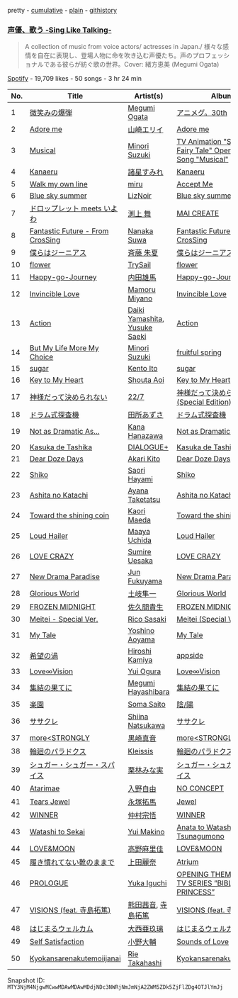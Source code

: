 pretty - [cumulative](/playlists/cumulative/37i9dQZF1DXc7RvXTzD4rW.md) - [plain](/playlists/plain/37i9dQZF1DXc7RvXTzD4rW) - [githistory](https://github.githistory.xyz/mackorone/spotify-playlist-archive/blob/main/playlists/plain/37i9dQZF1DXc7RvXTzD4rW)

### [声優、歌う \-Sing Like Talking\-](https://open.spotify.com/playlist/37i9dQZF1DXc7RvXTzD4rW)

> A collection of music from voice actors/ actresses in Japan./ 様々な感情を自在に表現し、登場人物に命を吹き込む声優たち。声のプロフェッショナルである彼らが紡ぐ歌の世界。Cover: 緒方恵美 \(Megumi Ogata\)

[Spotify](https://open.spotify.com/user/spotify) - 19,709 likes - 50 songs - 3 hr 24 min

| No. | Title | Artist(s) | Album | Length |
|---|---|---|---|---|
| 1 | [微笑みの爆弾](https://open.spotify.com/track/3qVIrEtbjR60lXASn4dyOM) | [Megumi Ogata](https://open.spotify.com/artist/2j8sQGmlCNu84Hm1KzmUMH) | [アニメグ。30th](https://open.spotify.com/album/0AOR7lfA2ulA6pjLAVmohs) | 4:08 |
| 2 | [Adore me](https://open.spotify.com/track/7BZOrVN1JyV5uNbQicYHK6) | [山崎エリイ](https://open.spotify.com/artist/5YaIAeyoNO71sWHtzxyX3e) | [Adore me](https://open.spotify.com/album/2hWqJDQNpjwUgJaIAPoJbn) | 3:51 |
| 3 | [Musical](https://open.spotify.com/track/5nkNdlVIIs9Agg4nzZSuwR) | [Minori Suzuki](https://open.spotify.com/artist/3Ath9xfI4WBdrZPFQ4VX9A) | [TV Animation "Sugar Apple Fairy Tale" Opening Theme Song "Musical"](https://open.spotify.com/album/5jpCso9ad465aE5oXKYg3s) | 4:26 |
| 4 | [Kanaeru](https://open.spotify.com/track/3v2ukwtudAPcAbK3aH3lcO) | [諸星すみれ](https://open.spotify.com/artist/5Z7neAQq0zjjW8UX383psP) | [Kanaeru](https://open.spotify.com/album/5NToVrhF1pEWvV3BU3W1Yn) | 3:55 |
| 5 | [Walk my own line](https://open.spotify.com/track/39DTwVwjK8VbYiMmvITpq8) | [miru](https://open.spotify.com/artist/2kwk4UlOqGO3R6Jw2Gy89A) | [Accept Me](https://open.spotify.com/album/01mwZNYSgocU74KTUP6ggB) | 4:17 |
| 6 | [Blue sky summer](https://open.spotify.com/track/6nLJ5Klq7CopWGPwSSIwlM) | [LizNoir](https://open.spotify.com/artist/31zCA3lKnObwtGBbDNnNAt) | [Blue sky summer](https://open.spotify.com/album/2C0beHgSym70jHddwmAdIW) | 4:11 |
| 7 | [ドロップレット meets いよわ](https://open.spotify.com/track/2OjXVTkhLlWFX0crP4rv9m) | [渕上 舞](https://open.spotify.com/artist/2FS1GkRyHcBhVGfo40uZQE) | [MAI CREATE](https://open.spotify.com/album/7mUcmA9APA1846FlUU2Saz) | 2:56 |
| 8 | [Fantastic Future \- From CrosSing](https://open.spotify.com/track/6KiiBKRjWspZhQqdX1Oavb) | [Nanaka Suwa](https://open.spotify.com/artist/2Rpn2JNSFaoyhgEj3H9dVO) | [Fantastic Future \- From CrosSing](https://open.spotify.com/album/33aLRnXBdJJ80iVk3bPDv5) | 4:15 |
| 9 | [僕らはジーニアス](https://open.spotify.com/track/0AQ3THxWg1FlDZkVZqXrzn) | [斉藤 朱夏](https://open.spotify.com/artist/19ojIp8CiO4yOQlvzVJEGS) | [僕らはジーニアス](https://open.spotify.com/album/2UdDEwy5BGWdCkZb1WLwwk) | 3:40 |
| 10 | [flower](https://open.spotify.com/track/7F2ElpBUHRNJdVsPGFUfer) | [TrySail](https://open.spotify.com/artist/3YmAt9U9INQwxAwfgMVfKD) | [flower](https://open.spotify.com/album/36HyrkBpXHLFLWUkErDT1L) | 3:30 |
| 11 | [Happy\-go\-Journey](https://open.spotify.com/track/6JcmTPEHDLvwToGpeAukA2) | [内田雄馬](https://open.spotify.com/artist/4VJIq1t9RJ8WBYGr2P1FwF) | [Happy\-go\-Journey](https://open.spotify.com/album/35AHPNHsfU1eezJfDJfWrN) | 3:37 |
| 12 | [Invincible Love](https://open.spotify.com/track/0AGbLFnswjmsuNCl8Uqb3m) | [Mamoru Miyano](https://open.spotify.com/artist/1iR65pQAV4ssTTf9JRNr9X) | [Invincible Love](https://open.spotify.com/album/2MdBFOCJlHfVVdERAGFY4W) | 3:54 |
| 13 | [Action](https://open.spotify.com/track/0iQUmjHgNQJSgaXSfI38Ty) | [Daiki Yamashita](https://open.spotify.com/artist/2DkVexkT4h6ScFo5sp96py), [Yusuke Saeki](https://open.spotify.com/artist/3ChXwHZFR7YqeuKi6OOA2m) | [Action](https://open.spotify.com/album/5BF4yE3mmMcdiwoJAr8Scb) | 3:39 |
| 14 | [But My Life More My Choice](https://open.spotify.com/track/1Jo233eMpitC6mjiWOjf6t) | [Minori Suzuki](https://open.spotify.com/artist/3Ath9xfI4WBdrZPFQ4VX9A) | [fruitful spring](https://open.spotify.com/album/4pXEaekMG4wN2fVw5Sr3l2) | 4:38 |
| 15 | [sugar](https://open.spotify.com/track/2675zqM1O6irmmtUWamczG) | [Kento Ito](https://open.spotify.com/artist/07VroOJ1SGvFrdu69YwEdd) | [sugar](https://open.spotify.com/album/2ZE4s8OFq6hrU2rBgn9nxs) | 3:58 |
| 16 | [Key to My Heart](https://open.spotify.com/track/1NmvymljWwjFk64R6N24So) | [Shouta Aoi](https://open.spotify.com/artist/4Kg3vBPMPfnYrnZo2A4czS) | [Key to My Heart](https://open.spotify.com/album/63H4TPHDzaIKYtcIGxTDzM) | 3:50 |
| 17 | [神様だって決められない](https://open.spotify.com/track/1X1ifUFJiBuK9r6VfqzoVd) | [22/7](https://open.spotify.com/artist/7tn9UjhRgGnDjOWOXuzIgZ) | [神様だって決められない \(Special Edition\)](https://open.spotify.com/album/3MTBwqAJsTMUGmH23PtEyB) | 4:52 |
| 18 | [ドラム式探査機](https://open.spotify.com/track/2qW7HHuuwlahgLsZcSpKca) | [田所あずさ](https://open.spotify.com/artist/6QA62pTldn4AF8DeKsKW0h) | [ドラム式探査機](https://open.spotify.com/album/1hmjufGe7sXt8LfQifBJZs) | 3:52 |
| 19 | [Not as Dramatic As...](https://open.spotify.com/track/2GW9aPk5YhY247H8G5UV45) | [Kana Hanazawa](https://open.spotify.com/artist/44u07DJH5eTBDjhZ7LpMO0) | [Not as Dramatic As...](https://open.spotify.com/album/2Om7Uwqh3tLBAu2iSKdZkR) | 4:22 |
| 20 | [Kasuka de Tashika](https://open.spotify.com/track/6Bx2R4IgTs5BUoFblQGSE7) | [DIALOGUE+](https://open.spotify.com/artist/2edEpSuGIPWwl7QJF3hXM0) | [Kasuka de Tashika](https://open.spotify.com/album/3KAKSIP686ycCtJEVLdTGs) | 4:26 |
| 21 | [Dear Doze Days](https://open.spotify.com/track/5yBKXF9lRmyispie9cWrrB) | [Akari Kito](https://open.spotify.com/artist/5PFOljHpjdOGpyP34FGr8S) | [Dear Doze Days](https://open.spotify.com/album/674QP8fOfl3LYuwsMHlmtr) | 4:21 |
| 22 | [Shiko](https://open.spotify.com/track/7oerru3Cs2zeC0QhzNvNkM) | [Saori Hayami](https://open.spotify.com/artist/32UDgij5Tm7EtyRRCC1JTN) | [Shiko](https://open.spotify.com/album/2jXcc6MdtXQYetzqkllveN) | 4:01 |
| 23 | [Ashita no Katachi](https://open.spotify.com/track/09pGnc78yB3BXMVfz6kt4J) | [Ayana Taketatsu](https://open.spotify.com/artist/34UBKoTrfN5mZ0qzJtsZSS) | [Ashita no Katachi](https://open.spotify.com/album/145dJ4C6P0UOSzRO6PUCz6) | 4:33 |
| 24 | [Toward the shining coin](https://open.spotify.com/track/1VIaJmFwKP4ds1lmrEjXdh) | [Kaori Maeda](https://open.spotify.com/artist/5uZjp2LZ0JGqmLfAFDOrkd) | [Toward the shining coin](https://open.spotify.com/album/4IBmwnClSwCNGQYtGHOS01) | 4:00 |
| 25 | [Loud Hailer](https://open.spotify.com/track/11GJvyy9G8hz6AyeCbmS2o) | [Maaya Uchida](https://open.spotify.com/artist/4hJl41jTq14yNuc1f3bLe6) | [Loud Hailer](https://open.spotify.com/album/3wXyNa8fg2M7El6ZO59hhM) | 3:48 |
| 26 | [LOVE CRAZY](https://open.spotify.com/track/4RjxJlyjU6cMrv4dJH5XtP) | [Sumire Uesaka](https://open.spotify.com/artist/4hRg5l2hXQl3lAzffFF8P8) | [LOVE CRAZY](https://open.spotify.com/album/59K14Vh4mIaPjRHsCuP9B8) | 4:04 |
| 27 | [New Drama Paradise](https://open.spotify.com/track/6Ty1IRc5sun7YQMUqXealq) | [Jun Fukuyama](https://open.spotify.com/artist/3bC4NPA8Vfw2FXjiuY8Tzx) | [New Drama Paradise](https://open.spotify.com/album/3H5VIFVEyDBmfPLe9aKzlq) | 4:09 |
| 28 | [Glorious World](https://open.spotify.com/track/4WubGHh5wpK1781749ZRvu) | [土岐隼一](https://open.spotify.com/artist/0qDE2zIQMn6bSgEPUsWGsi) | [Glorious World](https://open.spotify.com/album/3kc1IWeGVtouG2Ed0ri8Up) | 4:14 |
| 29 | [FROZEN MIDNIGHT](https://open.spotify.com/track/3vI81nyW6KM3aFHld1BX6K) | [佐久間貴生](https://open.spotify.com/artist/2xTubMhZT8kMqvVsMEV5Mp) | [FROZEN MIDNIGHT](https://open.spotify.com/album/2W2vsABoSxtStk4BnmHWVL) | 3:36 |
| 30 | [Meitei \- Special Ver.](https://open.spotify.com/track/0gHw13eiCZmVpx316gi4B9) | [Rico Sasaki](https://open.spotify.com/artist/32vntVlDOsm1HGm9Xe0FSz) | [Meitei \(Special Ver.\)](https://open.spotify.com/album/6rI4zRU8isqVVCETurwbNl) | 4:27 |
| 31 | [My Tale](https://open.spotify.com/track/6wWKDglEzL9JfiTnJmOSeo) | [Yoshino Aoyama](https://open.spotify.com/artist/41AMM7nACzTXN8OCVTsFvP) | [My Tale](https://open.spotify.com/album/4CtOKxZsZXOWBHbJjnLoWT) | 4:19 |
| 32 | [希望の渦](https://open.spotify.com/track/1ggdQQIOqPkm2TP9UEIKTg) | [Hiroshi Kamiya](https://open.spotify.com/artist/3vf0sytS69HHOURI4Ze3gD) | [appside](https://open.spotify.com/album/4Z4kkAn5NioiF0xl7aCroa) | 3:39 |
| 33 | [Love∞Vision](https://open.spotify.com/track/4zABCBtoO0kkvHP31z06AH) | [Yui Ogura](https://open.spotify.com/artist/4BVBO54UlQrzDW66hSEefy) | [Love∞Vision](https://open.spotify.com/album/3h0iC3RBgWeY02PW8QBleX) | 3:48 |
| 34 | [集結の果てに](https://open.spotify.com/track/41ChAWF2xtTY27QzeLVpns) | [Megumi Hayashibara](https://open.spotify.com/artist/53e5Lp1qdqsYgfGL9YuW5p) | [集結の果てに](https://open.spotify.com/album/7f3CzXWceuQ4UEoEmXE1Xa) | 3:58 |
| 35 | [楽園](https://open.spotify.com/track/0YRch7aOaE6Q3lE9mQozZZ) | [Soma Saito](https://open.spotify.com/artist/1O2VCqaEfk91iBO0Sgchvb) | [陰/陽](https://open.spotify.com/album/3jjCpP3z1nfa8wpUd3O6j3) | 5:21 |
| 36 | [ササクレ](https://open.spotify.com/track/004Q7TsEI92sZ2r5iEiZGt) | [Shiina Natsukawa](https://open.spotify.com/artist/1fkqRIgZFVQAsJT6D8L3JZ) | [ササクレ](https://open.spotify.com/album/1mGfeVdYbYLNGlRUB6hi1f) | 4:05 |
| 37 | [more<STRONGLY](https://open.spotify.com/track/3i1AGed6mcym5gbF02oPDm) | [黒崎真音](https://open.spotify.com/artist/4SLTgwsFXbomwbNjsAvs3E) | [more<STRONGLY](https://open.spotify.com/album/2b53se6W2pO6rMbQ0OkSao) | 5:01 |
| 38 | [輪廻のパラドクス](https://open.spotify.com/track/4pse20eO6UxqETzbOQd86V) | [Kleissis](https://open.spotify.com/artist/7yQ3JBUyIQV1tOusKvRTXM) | [輪廻のパラドクス](https://open.spotify.com/album/7IGD6aHHkgSOTrTlze8uoq) | 4:22 |
| 39 | [シュガー・シュガー・スパイス](https://open.spotify.com/track/5EtOLv7nGSg2ENdoGIawwp) | [栗林みな実](https://open.spotify.com/artist/4HqHuqNCbQAqxAzzDZwpvz) | [シュガー・シュガー・スパイス](https://open.spotify.com/album/5bMZUNtbIraIVGF7FH9WYO) | 3:56 |
| 40 | [Atarimae](https://open.spotify.com/track/59RdrGoDM2L9eWjI2PcCpw) | [入野自由](https://open.spotify.com/artist/5CPe7cGY1bB20e6Tbv4XVQ) | [NO CONCEPT](https://open.spotify.com/album/0lijekjn4uTYjgA86q7z8p) | 3:23 |
| 41 | [Tears Jewel](https://open.spotify.com/track/5g5EmGmq6cYSuJan0gIlXE) | [永塚拓馬](https://open.spotify.com/artist/1gJ26DK199hFjpLAv8UvPg) | [Jewel](https://open.spotify.com/album/28gvT9yWbfSljtWqXzf469) | 3:55 |
| 42 | [WINNER](https://open.spotify.com/track/3hRqmUI4Mzh5h0drGk24AF) | [仲村宗悟](https://open.spotify.com/artist/3Vz8LkrUXNRdZmaVtLXOMp) | [WINNER](https://open.spotify.com/album/2i7pkoWfNRHz9aIrTQ3Lmp) | 3:32 |
| 43 | [Watashi to Sekai](https://open.spotify.com/track/46u9BAGpdHauFrFRRxkr0C) | [Yui Makino](https://open.spotify.com/artist/6EtarAFCJoZ2AvMuleZw0G) | [Anata to Watashi wo Tsunagumono](https://open.spotify.com/album/5TL5jmTLrfk3KAplSZ4Uph) | 4:23 |
| 44 | [LOVE&MOON](https://open.spotify.com/track/7c9jAu2ln1PFzqF2a2wD2X) | [高野麻里佳](https://open.spotify.com/artist/3d5BMnkKOiXyuPOxxaO50E) | [LOVE&MOON](https://open.spotify.com/album/6hodN3snVIv1TUixHMq6Xf) | 3:40 |
| 45 | [履き慣れてない靴のままで](https://open.spotify.com/track/7uzF5J8bX6g548Grw5IDGg) | [上田麗奈](https://open.spotify.com/artist/0Ebjc98xSQOvz5kUPIzBWH) | [Atrium](https://open.spotify.com/album/6YHWqToIXhOKMGVqCZO0Eh) | 4:15 |
| 46 | [PROLOGUE](https://open.spotify.com/track/2leYGEirFsGtl6fuQwXVXT) | [Yuka Iguchi](https://open.spotify.com/artist/2pEoqcvCSXliNrd8peAUiP) | [OPENING THEME FROM TV SERIES ”BIBLIOPHILE PRINCESS”](https://open.spotify.com/album/2qGFHbqCOWEZt5cs4IgiPv) | 4:04 |
| 47 | [VISIONS \(feat\. 寺島拓篤\)](https://open.spotify.com/track/3x3A39JV2eNNqyOrYvWCg1) | [熊田茜音](https://open.spotify.com/artist/6atbj1ekQT3aHVY551wxqb), [寺島拓篤](https://open.spotify.com/artist/5ZKiRPYd2p2N9vs4FY6AjF) | [VISIONS \(feat\. 寺島拓篤\)](https://open.spotify.com/album/0hYzLWKc546vSOTimwWMyY) | 3:35 |
| 48 | [はじまるウェルカム](https://open.spotify.com/track/1tIr5G5H8l4h2jUTCDZio5) | [大西亜玖璃](https://open.spotify.com/artist/6aUFQSt39umq1GsNbYu4u3) | [はじまるウェルカム](https://open.spotify.com/album/0y90vkehxEb8od71BXqX4h) | 3:46 |
| 49 | [Self Satisfaction](https://open.spotify.com/track/4lqyDbJAXk4ChvQGRkzKTN) | [小野大輔](https://open.spotify.com/artist/4Zhv2MWk8LmJHgy1qSyss0) | [Sounds of Love](https://open.spotify.com/album/0ADWqHxUuWrth4DkM5OAQq) | 5:48 |
| 50 | [Kyokansarenakutemoiijanai](https://open.spotify.com/track/0ILqv4nIfyMSHg7WPJBwlw) | [Rie Takahashi](https://open.spotify.com/artist/0ENel7sUUXjVGUsP0xvwEJ) | [Kyokansarenakutemoiijanai](https://open.spotify.com/album/1O0nkN0Qp1rcdwJHsNds6p) | 3:53 |

Snapshot ID: `MTY3NjM4NjgwMCwwMDAwMDAwMDdjNDc3NWRjNmJmNjA2ZWM5ZDk5ZjFlZDg4OTJlYmJj`
